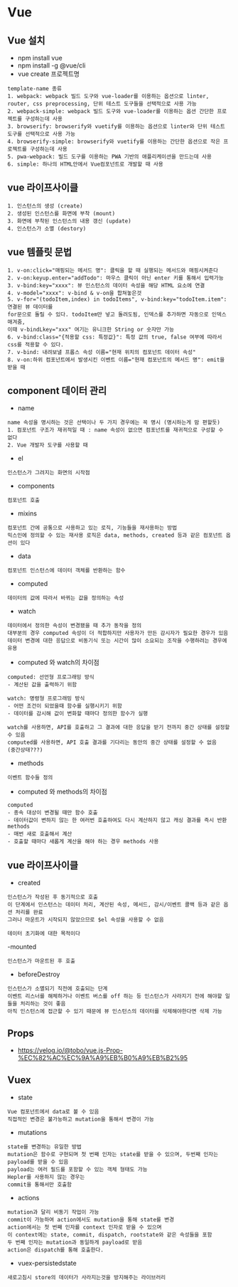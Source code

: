 # Vue

## Vue 설치
- npm install vue
- npm install -g @vue/cli
- vue create 프로젝트명
```
template-name 종류
1. webpack: webpack 빌드 도구와 vue-loader를 이용하는 옵션으로 linter, router, css preprocessing, 단위 테스트 도구들을 선택적으로 사용 가능
2. webpack-simple: webpack 빌드 도구와 vue-loader를 이용하는 옵션 간단한 프로젝트를 구성하는데 사용
3. browserify: browserify와 vuetify를 이용하는 옵션으로 linter와 단위 테스트 도구를 선택적으로 사용 가능
4. browserify-simple: browserify와 vuetify를 이용하는 간단한 옵션으로 작은 프로젝트를 구성하는데 사용
5. pwa-webpack: 빌드 도구를 이용하는 PWA 기반의 애플리케이션을 만드는데 사용
6. simple: 하나의 HTML안에서 Vue컴포넌트로 개발할 때 사용
```

## vue 라이프사이클
```
1. 인스턴스의 생성 (create)
2. 생성된 인스턴스를 화면에 부착 (mount)
3. 화면에 부착된 인스턴스의 내용 갱신 (update)
4. 인스턴스가 소멸 (destory)
```

## vue 템플릿 문법
```
1. v-on:click="매핑되는 메서드 명": 클릭을 할 때 실행되는 메서드와 매핑시켜준다
2. v-on:keyup.enter="addTodo": 마우스 클릭이 아닌 enter 키를 통해서 입력가능
3. v-bind:key="xxxx": 뷰 인스턴스의 데이터 속성을 해당 HTML 요소에 연결
4. v-model="xxxx": v-bind & v-on을 합쳐놓은것
5. v-for="(todoItem,index) in todoItems", v-bind:key="todoItem.item": 연결된 뷰 데이터를 
for문으로 돌릴 수 있다. todoItem만 넣고 돌려도됨, 인덱스를 추가하면 자동으로 인덱스 매겨줌,
이때 v-bindLkey="xxx" 여기는 유니크한 String or 숫자만 가능
6. v-bind:class="{적용할 css: 특정값}": 특정 값의 true, false 여부에 따라서 css를 적용할 수 있다.
7. v-bind: 내려보낼 프롭스 속성 이름="현재 위치의 컴포넌트 데이터 속성"
8. v-on:하위 컴포넌트에서 발생시킨 이벤트 이름="현재 컴포넌트의 메서드 명": emit을 받을 때
```

## component 데이터 관리
- name
```
name 속성을 명시하는 것은 선택이나 두 가지 경우에는 꼭 명시 (명시하는게 맘 편할듯)
1. 컴포넌트 구조가 재귀적일 때 : name 속성이 없으면 컴포넌트를 재귀적으로 구성할 수 없다
2. Vue 개발자 도구를 사용할 때
```
- el
```
인스턴스가 그려지는 화면의 시작점
```
- components
```
컴포넌트 호출
```
- mixins
```
컴포넌트 간에 공통으로 사용하고 있는 로직, 기능들을 재사용하는 방법
믹스인에 정의할 수 있는 재사용 로직은 data, methods, created 등과 같은 컴포넌트 옵션이 있다
```
- data
```
컴포넌트 인스턴스에 데이터 객체를 반환하는 함수
```
- computed
```
데이터의 값에 따라서 바뀌는 값을 정의하는 속성
```
- watch
```
데이터에서 정의한 속성이 변경됐을 때 추가 동작을 정의
대부분의 경우 computed 속성이 더 적합하지만 사용자가 만든 감시자가 필요한 경우가 있음
데이터 변경에 대한 응답으로 비동기식 또는 시간이 많이 소요되는 조작을 수행하려는 경우에 유용
```
- computed 와 watch의 차이점
```
computed: 선언형 프로그래밍 방식
- 계산된 값을 출력하기 위함

watch: 명령형 프로그래밍 방식
- 어떤 조건이 되었을때 함수를 실행시키기 위함
- 데이터를 감시해 값이 변화할 때마다 정의한 함수가 실행

watch를 사용하면, API를 호출하고 그 결과에 대한 응답을 받기 전까지 중간 상태를 설정할 수 있음
computed를 사용하면, API 호출 결과를 기다리는 동안의 중간 상태를 설정할 수 없음
(중간상태???)
```
- methods
```
이벤트 함수들 정의
```
- computed 와 methods의 차이점
```
computed
- 종속 대상이 변경될 때만 함수 호출
- 데이터값이 변하지 않는 한 여러번 호출하여도 다시 계산하지 않고 캐싱 결과를 즉시 반환
methods
- 매번 새로 호출해서 계산
- 호출할 때마다 새롭게 계산을 해야 하는 경우 methods 사용
```

## vue 라이프사이클
- created
```
인스턴스가 작성된 후 동기적으로 호출
이 단계에서 인스턴스는 데이터 처리, 계산된 속성, 메서드, 감시/이벤트 콜백 등과 같은 옵션 처리를 완료
그러나 마운트가 시작되지 않았으므로 $el 속성을 사용할 수 없음

데이터 초기화에 대한 목적이다
```
-mounted
```
인스턴스가 마운트된 후 호출
```
- beforeDestroy
```
인스턴스가 소멸되기 직전에 호출되는 단계
이벤트 리스너를 해체하거나 이벤트 버스를 off 하는 등 인스턴스가 사라지기 전에 해야할 일들을 처리하는 것이 좋음
아직 인스턴스에 접근할 수 있기 때문에 뷰 인스턴스의 데이터를 삭제해야한다면 삭제 가능
```

## Props
- https://velog.io/@tobo/vue.js-Prop-%EC%82%AC%EC%9A%A9%EB%B0%A9%EB%B2%95

## Vuex
- state
```
Vue 컴포넌트에서 data로 볼 수 있음
직접적인 변경은 불가능하고 mutation을 통해서 변경이 가능
```
- mutations
```
state를 변경하는 유일한 방법
mutation은 함수로 구현되며 첫 번째 인자는 state를 받을 수 있으며, 두번째 인자는 payload를 받을 수 있음
payload는 여러 필드를 포함할 수 있는 객체 형태도 가능
Hepler를 사용하지 않는 경우는
commit을 통해서만 호출함
```
- actions
```
mutation과 달리 비동기 작업이 가능
commit이 가능하여 action에서도 mutation을 통해 state를 변경
action에서는 첫 번째 인자를 context 인자로 받을 수 있으며
이 context에는 state, commit, dispatch, rootstate와 같은 속성들을 포함
두 번째 인자는 mutation과 동일하게 payload로 받음
action은 dispatch를 통해 호출한다.
```
- vuex-persistedstate
```
새로고침시 store의 데이터가 사라지는것을 방지해주는 라이브러리
```
